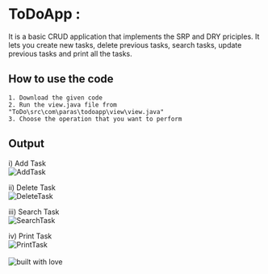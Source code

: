 # ToDoApp :
It is a basic CRUD application that implements the SRP and DRY priciples. It lets you create new tasks, delete previous tasks, search tasks, update previous tasks and print all the tasks.

## How to use the code

```
1. Download the given code
2. Run the view.java file from "ToDo\src\com\paras\todoapp\view\view.java"
3. Choose the operation that you want to perform

```

## Output 
i) Add Task <br>
![AddTask](https://raw.githubusercontent.com/Paras0-7/ToDoApp/main/Images/addTask.png )<br>

ii) Delete Task <br>
![DeleteTask](https://raw.githubusercontent.com/Paras0-7/ToDoApp/main/Images/deleteTask.png) <br>

iii) Search Task<br>
![SearchTask](https://raw.githubusercontent.com/Paras0-7/ToDoApp/main/Images/searchTask.png)<br>

iv) Print Task<br>
![PrintTask](https://raw.githubusercontent.com/Paras0-7/ToDoApp/main/Images/printTask.png)
<br>
<br>
![built with love](https://forthebadge.com/images/badges/built-with-love.svg)<br>

